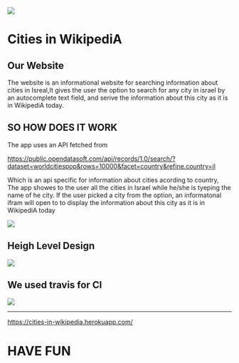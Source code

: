 ![](https://israelforever.org/interact/blog/12_Cities_Splash_Page.jpg)

#  Cities in WikipediA

##   Our Website
The website is an informational website for searching information about cities in Isreal,It gives the user the option to search for any city in israel by an autocomplete text field, and serive the information about this city as it is in WikipediA  today.

## SO HOW DOES IT WORK
The app uses an API fetched from
    
   https://public.opendatasoft.com/api/records/1.0/search/?dataset=worldcitiespop&rows=10000&facet=country&refine.country=il

Which is an api specific for  information about cities acording to country,
The app showes to the user all the cities in Israel while he/she is tyeping the name of he city.
If the user picked a city from the option, an informatonal ifram will open to to display the information about this city as it is in WikipediA today

![](https://github.com/WebAhead5/auto_complete_faj/blob/bug_fixes_farid/Design/cities_in_wikipedia.png )



## Heigh Level Design

 ![](https://github.com/WebAhead5/auto_complete_faj/blob//bug_fixes_farid/Design/heigh_level_design.png) 
 
 ## We used travis for CI

 ![](https://github.com/WebAhead5/auto_complete_faj/blob/bug_fixes_farid/Design/travis_report_example.png) 

---
https://cities-in-wikipedia.herokuapp.com/

# HAVE FUN 



